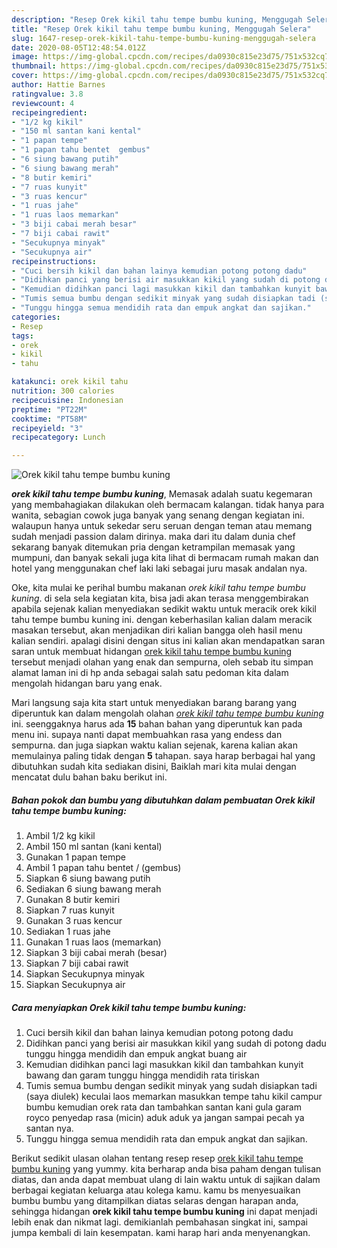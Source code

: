 ```yaml
---
description: "Resep Orek kikil tahu tempe bumbu kuning, Menggugah Selera"
title: "Resep Orek kikil tahu tempe bumbu kuning, Menggugah Selera"
slug: 1647-resep-orek-kikil-tahu-tempe-bumbu-kuning-menggugah-selera
date: 2020-08-05T12:48:54.012Z
image: https://img-global.cpcdn.com/recipes/da0930c815e23d75/751x532cq70/orek-kikil-tahu-tempe-bumbu-kuning-foto-resep-utama.jpg
thumbnail: https://img-global.cpcdn.com/recipes/da0930c815e23d75/751x532cq70/orek-kikil-tahu-tempe-bumbu-kuning-foto-resep-utama.jpg
cover: https://img-global.cpcdn.com/recipes/da0930c815e23d75/751x532cq70/orek-kikil-tahu-tempe-bumbu-kuning-foto-resep-utama.jpg
author: Hattie Barnes
ratingvalue: 3.8
reviewcount: 4
recipeingredient:
- "1/2 kg kikil"
- "150 ml santan kani kental"
- "1 papan tempe"
- "1 papan tahu bentet  gembus"
- "6 siung bawang putih"
- "6 siung bawang merah"
- "8 butir kemiri"
- "7 ruas kunyit"
- "3 ruas kencur"
- "1 ruas jahe"
- "1 ruas laos memarkan"
- "3 biji cabai merah besar"
- "7 biji cabai rawit"
- "Secukupnya minyak"
- "Secukupnya air"
recipeinstructions:
- "Cuci bersih kikil dan bahan lainya kemudian potong potong dadu"
- "Didihkan panci yang berisi air masukkan kikil yang sudah di potong dadu tunggu hingga mendidih dan empuk angkat buang air"
- "Kemudian didihkan panci lagi masukkan kikil dan tambahkan kunyit bawang dan garam tunggu hingga mendidih rata tiriskan"
- "Tumis semua bumbu dengan sedikit minyak yang sudah disiapkan tadi (saya diulek) keculai laos memarkan masukkan tempe tahu kikil campur bumbu kemudian orek rata dan tambahkan santan kani gula garam royco penyedap rasa (micin) aduk aduk ya jangan sampai pecah ya santan nya."
- "Tunggu hingga semua mendidih rata dan empuk angkat dan sajikan."
categories:
- Resep
tags:
- orek
- kikil
- tahu

katakunci: orek kikil tahu 
nutrition: 300 calories
recipecuisine: Indonesian
preptime: "PT22M"
cooktime: "PT58M"
recipeyield: "3"
recipecategory: Lunch

---
```



![Orek kikil tahu tempe bumbu kuning](https://img-global.cpcdn.com/recipes/da0930c815e23d75/751x532cq70/orek-kikil-tahu-tempe-bumbu-kuning-foto-resep-utama.jpg)

<b><i>orek kikil tahu tempe bumbu kuning</i></b>, Memasak adalah suatu kegemaran yang membahagiakan dilakukan oleh bermacam kalangan. tidak hanya para wanita, sebagian cowok juga banyak yang senang dengan kegiatan ini. walaupun hanya untuk sekedar seru seruan dengan teman atau memang sudah menjadi passion dalam dirinya. maka dari itu dalam dunia chef sekarang banyak ditemukan pria dengan ketrampilan memasak yang mumpuni, dan banyak sekali juga kita lihat di bermacam rumah makan dan hotel yang menggunakan chef laki laki sebagai juru masak andalan nya.



Oke, kita mulai ke perihal bumbu makanan <i>orek kikil tahu tempe bumbu kuning</i>. di sela sela kegiatan kita, bisa jadi akan terasa menggembirakan apabila sejenak kalian menyediakan sedikit waktu untuk meracik orek kikil tahu tempe bumbu kuning ini. dengan keberhasilan kalian dalam meracik masakan tersebut, akan menjadikan diri kalian bangga oleh hasil menu kalian sendiri. apalagi disini dengan situs ini kalian akan mendapatkan saran saran untuk membuat hidangan <u>orek kikil tahu tempe bumbu kuning</u> tersebut menjadi olahan yang enak dan sempurna, oleh sebab itu simpan alamat laman ini di hp anda sebagai salah satu pedoman kita dalam mengolah hidangan baru yang enak.


Mari langsung saja kita start untuk menyediakan barang barang yang diperuntuk kan dalam mengolah olahan <u><i>orek kikil tahu tempe bumbu kuning</i></u> ini. seenggaknya harus ada <b>15</b> bahan bahan yang diperuntuk kan pada menu ini. supaya nanti dapat membuahkan rasa yang endess dan sempurna. dan juga siapkan waktu kalian sejenak, karena kalian akan memulainya paling tidak dengan <b>5</b> tahapan. saya harap berbagai hal yang dibutuhkan sudah kita sediakan disini, Baiklah mari kita mulai dengan mencatat dulu bahan baku berikut ini.

<!--inarticleads1-->

##### Bahan pokok dan bumbu yang dibutuhkan dalam pembuatan Orek kikil tahu tempe bumbu kuning:

1. Ambil 1/2 kg kikil
1. Ambil 150 ml santan (kani kental)
1. Gunakan 1 papan tempe
1. Ambil 1 papan tahu bentet / (gembus)
1. Siapkan 6 siung bawang putih
1. Sediakan 6 siung bawang merah
1. Gunakan 8 butir kemiri
1. Siapkan 7 ruas kunyit
1. Gunakan 3 ruas kencur
1. Sediakan 1 ruas jahe
1. Gunakan 1 ruas laos (memarkan)
1. Siapkan 3 biji cabai merah (besar)
1. Siapkan 7 biji cabai rawit
1. Siapkan Secukupnya minyak
1. Siapkan Secukupnya air




<!--inarticleads2-->

##### Cara menyiapkan Orek kikil tahu tempe bumbu kuning:

1. Cuci bersih kikil dan bahan lainya kemudian potong potong dadu
1. Didihkan panci yang berisi air masukkan kikil yang sudah di potong dadu tunggu hingga mendidih dan empuk angkat buang air
1. Kemudian didihkan panci lagi masukkan kikil dan tambahkan kunyit bawang dan garam tunggu hingga mendidih rata tiriskan
1. Tumis semua bumbu dengan sedikit minyak yang sudah disiapkan tadi (saya diulek) keculai laos memarkan masukkan tempe tahu kikil campur bumbu kemudian orek rata dan tambahkan santan kani gula garam royco penyedap rasa (micin) aduk aduk ya jangan sampai pecah ya santan nya.
1. Tunggu hingga semua mendidih rata dan empuk angkat dan sajikan.




Berikut sedikit ulasan olahan tentang resep resep <u>orek kikil tahu tempe bumbu kuning</u> yang yummy. kita berharap anda bisa paham dengan tulisan diatas, dan anda dapat membuat ulang di lain waktu untuk di sajikan dalam berbagai kegiatan keluarga atau kolega kamu. kamu bs menyesuaikan bumbu bumbu yang ditampilkan diatas selaras dengan harapan anda, sehingga hidangan <b>orek kikil tahu tempe bumbu kuning</b> ini dapat menjadi lebih enak dan nikmat lagi. demikianlah pembahasan singkat ini, sampai jumpa kembali di lain kesempatan. kami harap hari anda menyenangkan.
